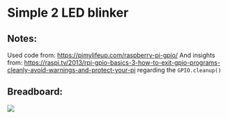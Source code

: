 # Simple 2 LED blinker

## Notes:

Used code from: https://pimylifeup.com/raspberry-pi-gpio/
And insights from: https://raspi.tv/2013/rpi-gpio-basics-3-how-to-exit-gpio-programs-cleanly-avoid-warnings-and-protect-your-pi regarding the `GPIO.cleanup()`

## Breadboard:

![]("2leds_GPIO.jpg")